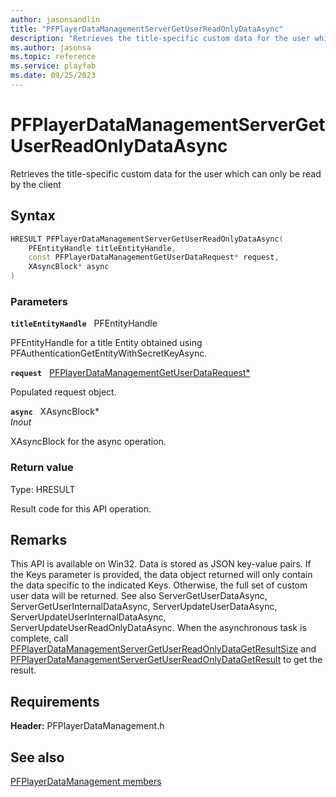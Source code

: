 ```yaml
---
author: jasonsandlin
title: "PFPlayerDataManagementServerGetUserReadOnlyDataAsync"
description: "Retrieves the title-specific custom data for the user which can only be read by the client"
ms.author: jasonsa
ms.topic: reference
ms.service: playfab
ms.date: 09/25/2023
---
```


# PFPlayerDataManagementServerGetUserReadOnlyDataAsync  

Retrieves the title-specific custom data for the user which can only be read by the client  

## Syntax  
  
```cpp
HRESULT PFPlayerDataManagementServerGetUserReadOnlyDataAsync(  
    PFEntityHandle titleEntityHandle,  
    const PFPlayerDataManagementGetUserDataRequest* request,  
    XAsyncBlock* async  
)  
```  
  
### Parameters  
  
**`titleEntityHandle`** &nbsp; PFEntityHandle  
  
PFEntityHandle for a title Entity obtained using PFAuthenticationGetEntityWithSecretKeyAsync.  
  
**`request`** &nbsp; [PFPlayerDataManagementGetUserDataRequest*](../../pfplayerdatamanagementtypes/structs/pfplayerdatamanagementgetuserdatarequest.md)  
  
Populated request object.  
  
**`async`** &nbsp; XAsyncBlock*  
*_Inout_*  
  
XAsyncBlock for the async operation.  
  
  
### Return value
Type: HRESULT
  
Result code for this API operation.
  
## Remarks  
  
This API is available on Win32. Data is stored as JSON key-value pairs. If the Keys parameter is provided, the data object returned will only contain the data specific to the indicated Keys. Otherwise, the full set of custom user data will be returned. See also ServerGetUserDataAsync, ServerGetUserInternalDataAsync, ServerUpdateUserDataAsync, ServerUpdateUserInternalDataAsync, ServerUpdateUserReadOnlyDataAsync. When the asynchronous task is complete, call [PFPlayerDataManagementServerGetUserReadOnlyDataGetResultSize](pfplayerdatamanagementservergetuserreadonlydatagetresultsize.md) and [PFPlayerDataManagementServerGetUserReadOnlyDataGetResult](pfplayerdatamanagementservergetuserreadonlydatagetresult.md) to get the result.
  
## Requirements  
  
**Header:** PFPlayerDataManagement.h
  
## See also  
[PFPlayerDataManagement members](../pfplayerdatamanagement_members.md)  

  
  
